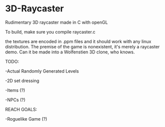 # 3D-Raycaster
Rudimentary 3D raycaster made in C with openGL

To build, make sure you compile raycaster.c

the textures are encoded in .ppm files and it should work with any linux distribution. The premise of the game is nonexistent, it's merely a raycaster demo. Can it be made into a Wolfenstien 3D clone, who knows. 

TODO:

-Actual Randomly Generated Levels

-2D set dressing

-Items (?)

-NPCs (?)

REACH GOALS:

-Roguelike Game (?)
